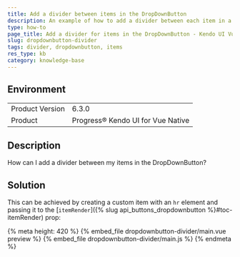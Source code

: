 ```yaml
---
title: Add a divider between items in the DropDownButton
description: An example of how to add a divider between each item in a DropDownButton
type: how-to
page_title: Add a divider for items in the DropDownButton - Kendo UI Vue Native DropDownButton
slug: dropdownbutton-divider
tags: divider, dropdownbutton, items
res_type: kb
category: knowledge-base
---
```


## Environment

<table>
    <tbody>
	    <tr>
	    	<td>Product Version</td>
	    	<td>6.3.0</td>
	    </tr>
	    <tr>
	    	<td>Product</td>
	    	<td>Progress® Kendo UI for Vue Native</td>
	    </tr>
    </tbody>
</table>

## Description

How can I add a divider between my items in the DropDownButton?

## Solution

This can be achieved by creating a custom item with an `hr` element and passing it to the [`itemRender`]({% slug api_buttons_dropdownbutton %}#toc-itemRender) prop:

{% meta height: 420 %}
{% embed_file dropdownbutton-divider/main.vue preview %}
{% embed_file dropdownbutton-divider/main.js %}
{% endmeta %}

